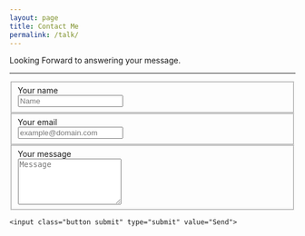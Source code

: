```yaml
---
layout: page	
title: Contact Me	
permalink: /talk/
---
```


Looking Forward to answering your message.

---
<div style="background-image:url('/assets/horizon.jpg');height:100%;width:100%;">
<form action="//formspree.io/email@domain.com" method="POST" >
    <fieldset>
        <label for="name">Your name</label><br>
        <input type="text" name="name" placeholder="Name" required>
    </fieldset>
    <fieldset>
        <label for="_replyto">Your email</label><br>
        <input type="email" name="_replyto" placeholder="example@domain.com" required>
    </fieldset>
    <fieldset>
        <label for="message">Your message</label><br>
        <textarea name="message" rows="5" placeholder="Message" required></textarea>
    </fieldset>
    <input class="hidden" type="text" name="_gotcha" style="display:none">
    <input class="hidden" type="hidden" name="_subject" value="Message via http://domain.com">

    <input class="button submit" type="submit" value="Send">
</form>
</div>

